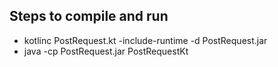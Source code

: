 
Steps to compile and run
--------------------------
- kotlinc PostRequest.kt -include-runtime -d PostRequest.jar
- java -cp PostRequest.jar PostRequestKt

